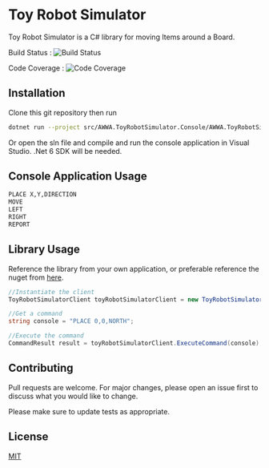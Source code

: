 # Toy Robot Simulator

Toy Robot Simulator is a C# library for moving Items around a Board.

Build Status : ![Build Status](https://github.com/aweddle2/toy-robot-simulator/actions/workflows/dotnet-desktop.yml/badge.svg)

Code Coverage : ![Code Coverage](https://img.shields.io/badge/Code%20Coverage-89%25-success?style=flat)

## Installation

Clone this git repository then run

```bash
dotnet run --project src/AWWA.ToyRobotSimulator.Console/AWWA.ToyRobotSimulator.Console.csproj
```
Or open the sln file and compile and run the console application in Visual Studio.  .Net 6 SDK will be needed.

## Console Application Usage

```bash
PLACE X,Y,DIRECTION
MOVE
LEFT
RIGHT
REPORT
```
## Library Usage
Reference the library from your own application, or preferable reference the nuget from [here](https://www.youtube.com/watch?v=dQw4w9WgXcQ).

```csharp
//Instantiate the client
ToyRobotSimulatorClient toyRobotSimulatorClient = new ToyRobotSimulatorClient();

//Get a command
string console = "PLACE 0,0,NORTH";

//Execute the command
CommandResult result = toyRobotSimulatorClient.ExecuteCommand(console);

```

## Contributing

Pull requests are welcome. For major changes, please open an issue first
to discuss what you would like to change.

Please make sure to update tests as appropriate.

## License

[MIT](https://choosealicense.com/licenses/mit/)